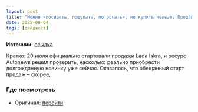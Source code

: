 ```yaml
---
layout: post
title: "Можно «посидеть, пощупать, потрогать», но купить нельзя. Продажи Lada Iskra стартовали в июле, но товарных машин у дилеров до сих пор нет"
date: 2025-08-04
tags: [дайджест]
---
```


**Источник:** [ссылка](https://www.ixbt.com/news/2025/08/04/mozhno-posidet-poshupat-potrogat-no-kupit-nelzja-prodazhi-lada-iskra-startovali-v-ijule-no-tovarnyh-mashin-u-dilerov-do.html)

Кратко: 20 июля официально стартовали продажи Lada Iskra, и ресурс Autonews решил проверить, насколько реально приобрести долгожданную новинку уже сейчас. Оказалось, что обещанный старт продаж &ndash; скорее,

### Где посмотреть
- Оригинал: [перейти]({link})
